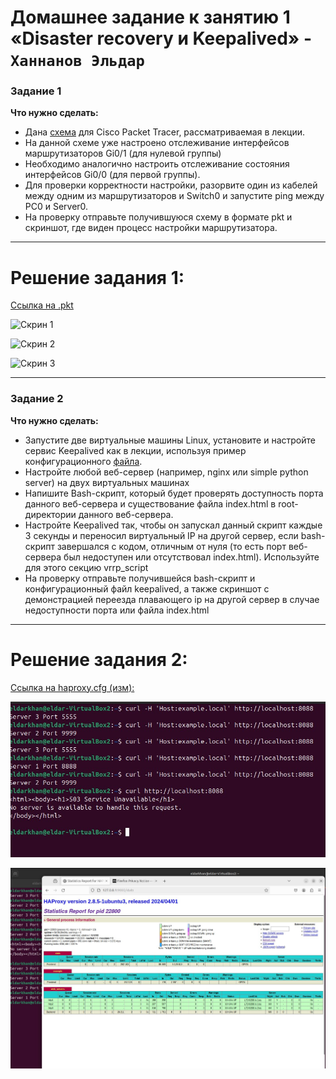 # Домашнее задание к занятию 1 «Disaster recovery и Keepalived» - `Ханнанов Эльдар`


### Задание 1

**Что нужно сделать:**

- Дана [схема](1/hsrp_advanced.pkt) для Cisco Packet Tracer, рассматриваемая в лекции.
- На данной схеме уже настроено отслеживание интерфейсов маршрутизаторов Gi0/1 (для нулевой группы)
- Необходимо аналогично настроить отслеживание состояния интерфейсов Gi0/0 (для первой группы).
- Для проверки корректности настройки, разорвите один из кабелей между одним из маршрутизаторов и Switch0 и запустите ping между PC0 и Server0.
- На проверку отправьте получившуюся схему в формате pkt и скриншот, где виден процесс настройки маршрутизатора.

---
# Решение задания 1:
[Ссылка на .pkt](https://github.com/eldarkhan/eldar_khannanov_hw/blob/7e576e4efa4de05cde413fae071a2dbf5b724b5a/khannanov-sflt-homeworks/1.%20Disaster%20recovery%20%D0%B8%20Keepalived%20-%20Eldar%20Khannanov/img/hsrp_advanced_eldar.pkt)
 

![Скрин 1](https://github.com/eldarkhan/eldar_khannanov_hw/blob/7e576e4efa4de05cde413fae071a2dbf5b724b5a/khannanov-sflt-homeworks/1.%20Disaster%20recovery%20%D0%B8%20Keepalived%20-%20Eldar%20Khannanov/img/hw-1-scr-1.PNG)

![Скрин 2](https://github.com/eldarkhan/eldar_khannanov_hw/blob/7e576e4efa4de05cde413fae071a2dbf5b724b5a/khannanov-sflt-homeworks/1.%20Disaster%20recovery%20%D0%B8%20Keepalived%20-%20Eldar%20Khannanov/img/hw-1-scr-2.PNG)

![Скрин 3](https://github.com/eldarkhan/eldar_khannanov_hw/blob/7e576e4efa4de05cde413fae071a2dbf5b724b5a/khannanov-sflt-homeworks/1.%20Disaster%20recovery%20%D0%B8%20Keepalived%20-%20Eldar%20Khannanov/img/hw-1-scr-3.PNG)

---

### Задание 2

**Что нужно сделать:**

- Запустите две виртуальные машины Linux, установите и настройте сервис Keepalived как в лекции, используя пример конфигурационного [файла](1/keepalived-simple.conf).
- Настройте любой веб-сервер (например, nginx или simple python server) на двух виртуальных машинах
- Напишите Bash-скрипт, который будет проверять доступность порта данного веб-сервера и существование файла index.html в root-директории данного веб-сервера.
- Настройте Keepalived так, чтобы он запускал данный скрипт каждые 3 секунды и переносил виртуальный IP на другой сервер, если bash-скрипт завершался с кодом, отличным от нуля (то есть порт веб-сервера был недоступен или отсутствовал index.html). Используйте для этого секцию vrrp_script
- На проверку отправьте получившейся bash-скрипт и конфигурационный файл keepalived, а также скриншот с демонстрацией переезда плавающего ip на другой сервер в случае недоступности порта или файла index.html


---
# Решение задания 2:

[Ссылка на haproxy.cfg (изм): ](https://github.com/eldarkhan/eldar_khannanov_hw/blob/933cea87a68145967a62d2a00270570421bd0849/khannanov-sflt-homeworks/2.%20%D0%9A%D0%BB%D0%B0%D1%81%D1%82%D0%B5%D1%80%D0%B8%D0%B7%D0%B0%D1%86%D0%B8%D1%8F%20%D0%B8%20%D0%B1%D0%B0%D0%BB%D0%B0%D0%BD%D1%81%D0%B8%D1%80%D0%BE%D0%B2%D0%BA%D0%B0%20%D0%BD%D0%B0%D0%B3%D1%80%D1%83%D0%B7%D0%BA%D0%B8/haproxy-2.cfg)

![Скрин 2](https://github.com/eldarkhan/eldar_khannanov_hw/blob/main/khannanov-sflt-homeworks/2.%20%D0%9A%D0%BB%D0%B0%D1%81%D1%82%D0%B5%D1%80%D0%B8%D0%B7%D0%B0%D1%86%D0%B8%D1%8F%20%D0%B8%20%D0%B1%D0%B0%D0%BB%D0%B0%D0%BD%D1%81%D0%B8%D1%80%D0%BE%D0%B2%D0%BA%D0%B0%20%D0%BD%D0%B0%D0%B3%D1%80%D1%83%D0%B7%D0%BA%D0%B8/img/sflt-lesson2-2.jpg)

![Скрин 3](https://github.com/eldarkhan/eldar_khannanov_hw/blob/main/khannanov-sflt-homeworks/2.%20%D0%9A%D0%BB%D0%B0%D1%81%D1%82%D0%B5%D1%80%D0%B8%D0%B7%D0%B0%D1%86%D0%B8%D1%8F%20%D0%B8%20%D0%B1%D0%B0%D0%BB%D0%B0%D0%BD%D1%81%D0%B8%D1%80%D0%BE%D0%B2%D0%BA%D0%B0%20%D0%BD%D0%B0%D0%B3%D1%80%D1%83%D0%B7%D0%BA%D0%B8/img/sflt-lesson2-3.jpg)
